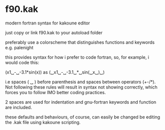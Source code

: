 # f90.kak
modern fortran syntax for kakoune editor

just copy or link f90.kak to your autoload folder

preferably use a colorscheme that distinguishes functions and keywords e.g. palenight

this provides syntax for how i prefer to code fortran, so, for example, i would code this:

(x1␣-␣-3.1\*sin(x)) as (␣x1␣-␣-3.1␣\*␣sin(␣x␣)␣)

i.e spaces ( ␣ ) before parenthesis and spaces between operators (+-/*). Not following these rules will result in syntax not showing correctly, which forces you to follow IMO better coding practices.

2 spaces are used for indentation and gnu-fortran keywords and function are included.

these defaults and behaviours, of course, can easily be changed be editing the .kak file
using kakoune scripting.


